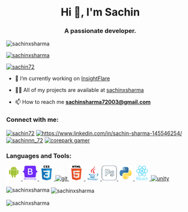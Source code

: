 <h1 align="center">Hi 👋, I'm Sachin</h1>
<h3 align="center">A passionate developer.</h3>

<p align="left"> <img src="https://komarev.com/ghpvc/?username=sachinxsharma&label=Profile%20views&color=0e75b6&style=flat" alt="sachinxsharma" /> </p>

<p align="left"> <a href="https://github.com/ryo-ma/github-profile-trophy"><img src="https://github-profile-trophy.vercel.app/?username=sachinxsharma" alt="sachinxsharma" /></a> </p>

<p align="left"> <a href="https://twitter.com/sachin72" target="blank"><img src="https://img.shields.io/twitter/follow/sachin72?logo=twitter&style=for-the-badge" alt="sachin72" /></a> </p>

- 🔭 I’m currently working on [InsightFlare]()

- 👨‍💻 All of my projects are available at [sachinxsharma](sachinxsharma)

- 📫 How to reach me **sachinsharma72003@gmail.com**

<h3 align="left">Connect with me:</h3>
<p align="left">
<a href="https://twitter.com/sachin72" target="blank"><img align="center" src="https://raw.githubusercontent.com/rahuldkjain/github-profile-readme-generator/master/src/images/icons/Social/twitter.svg" alt="sachin72" height="30" width="40" /></a>
<a href="https://linkedin.com/in/https://www.linkedin.com/in/sachin-sharma-145546254/" target="blank"><img align="center" src="https://raw.githubusercontent.com/rahuldkjain/github-profile-readme-generator/master/src/images/icons/Social/linked-in-alt.svg" alt="https://www.linkedin.com/in/sachin-sharma-145546254/" height="30" width="40" /></a>
<a href="https://instagram.com/sachinnn_72" target="blank"><img align="center" src="https://raw.githubusercontent.com/rahuldkjain/github-profile-readme-generator/master/src/images/icons/Social/instagram.svg" alt="sachinnn_72" height="30" width="40" /></a>
<a href="https://www.youtube.com/c/corepark gamer" target="blank"><img align="center" src="https://raw.githubusercontent.com/rahuldkjain/github-profile-readme-generator/master/src/images/icons/Social/youtube.svg" alt="corepark gamer" height="30" width="40" /></a>
</p>

<h3 align="left">Languages and Tools:</h3>
<p align="left"> <a href="https://developer.android.com" target="_blank" rel="noreferrer"> <img src="https://raw.githubusercontent.com/devicons/devicon/master/icons/android/android-original-wordmark.svg" alt="android" width="40" height="40"/> </a> <a href="https://getbootstrap.com" target="_blank" rel="noreferrer"> <img src="https://raw.githubusercontent.com/devicons/devicon/master/icons/bootstrap/bootstrap-plain-wordmark.svg" alt="bootstrap" width="40" height="40"/> </a> <a href="https://www.w3schools.com/css/" target="_blank" rel="noreferrer"> <img src="https://raw.githubusercontent.com/devicons/devicon/master/icons/css3/css3-original-wordmark.svg" alt="css3" width="40" height="40"/> </a> <a href="https://git-scm.com/" target="_blank" rel="noreferrer"> <img src="https://www.vectorlogo.zone/logos/git-scm/git-scm-icon.svg" alt="git" width="40" height="40"/> </a> <a href="https://www.w3.org/html/" target="_blank" rel="noreferrer"> <img src="https://raw.githubusercontent.com/devicons/devicon/master/icons/html5/html5-original-wordmark.svg" alt="html5" width="40" height="40"/> </a> <a href="https://www.java.com" target="_blank" rel="noreferrer"> <img src="https://raw.githubusercontent.com/devicons/devicon/master/icons/java/java-original.svg" alt="java" width="40" height="40"/> </a> <a href="https://www.photoshop.com/en" target="_blank" rel="noreferrer"> <img src="https://raw.githubusercontent.com/devicons/devicon/master/icons/photoshop/photoshop-line.svg" alt="photoshop" width="40" height="40"/> </a> <a href="https://www.python.org" target="_blank" rel="noreferrer"> <img src="https://raw.githubusercontent.com/devicons/devicon/master/icons/python/python-original.svg" alt="python" width="40" height="40"/> </a> <a href="https://reactjs.org/" target="_blank" rel="noreferrer"> <img src="https://raw.githubusercontent.com/devicons/devicon/master/icons/react/react-original-wordmark.svg" alt="react" width="40" height="40"/> </a> <a href="https://unity.com/" target="_blank" rel="noreferrer"> <img src="https://www.vectorlogo.zone/logos/unity3d/unity3d-icon.svg" alt="unity" width="40" height="40"/> </a> </p>

<p><img align="left" src="https://github-readme-stats.vercel.app/api/top-langs?username=sachinxsharma&show_icons=true&locale=en&layout=compact" alt="sachinxsharma" /></p>

<p>&nbsp;<img align="center" src="https://github-readme-stats.vercel.app/api?username=sachinxsharma&show_icons=true&locale=en" alt="sachinxsharma" /></p>

<p><img align="center" src="https://github-readme-streak-stats.herokuapp.com/?user=sachinxsharma&" alt="sachinxsharma" /></p>
